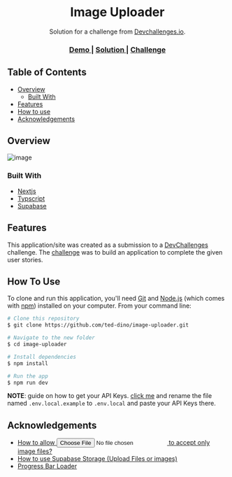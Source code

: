 <h1 align="center">Image Uploader</h1>

<div align="center">
   Solution for a challenge from  <a href="http://devchallenges.io" target="_blank">Devchallenges.io</a>.
</div>

<div align="center">
  <h3>
    <a href="https://image-uploader-sooty.vercel.app/">
      Demo
    </a>
    <span> | </span>
    <a href="https://devchallenges.io/solutions/HRpLS6HjYaFPqCvUY4HM">
      Solution
    </a>
    <span> | </span>
    <a href="https://devchallenges.io/challenges/O2iGT9yBd6xZBrOcVirx">
      Challenge
    </a>
  </h3>
</div>

## Table of Contents

- [Overview](#overview)
  - [Built With](#built-with)
- [Features](#features)
- [How to use](#how-to-use)
- [Acknowledgements](#acknowledgements)

## Overview

![image](https://user-images.githubusercontent.com/84649871/183239720-3facfed7-3e79-40ad-9662-a36d9c29c6f5.png)

### Built With

- [Nextjs](https://nextjs.org/)
- [Typscript](https://www.typescriptlang.org/)
- [Supabase](https://supabase.com/)

## Features

This application/site was created as a submission to a [DevChallenges](https://devchallenges.io/challenges) challenge. The [challenge](https://devchallenges.io/challenges/O2iGT9yBd6xZBrOcVirx) was to build an application to complete the given user stories.

## How To Use

To clone and run this application, you'll need [Git](https://git-scm.com) and [Node.js](https://nodejs.org/en/download/) (which comes with [npm](http://npmjs.com)) installed on your computer. From your command line:

```bash
# Clone this repository
$ git clone https://github.com/ted-dino/image-uploader.git

# Navigate to the new folder
$ cd image-uploader

# Install dependencies
$ npm install

# Run the app
$ npm run dev
```
<strong>NOTE</strong>: guide on how to get your API Keys. [click me](https://supabase.com/docs/guides/with-nextjs#get-the-api-keys) and rename the file named `.env.local.example` to `.env.local` and paste your API Keys there.


## Acknowledgements

- [How to allow <input type="file"> to accept only image files?](https://stackoverflow.com/questions/3828554/how-to-allow-input-type-file-to-accept-only-image-files#:~:text=11-,using,-type%3D%22file%22%20and)
- [How to use Supabase Storage (Upload Files or images)](https://youtu.be/yLdOpLk7bsI)
- [Progress Bar Loader](https://codepen.io/headquarter8302/pen/PoORrmY)
